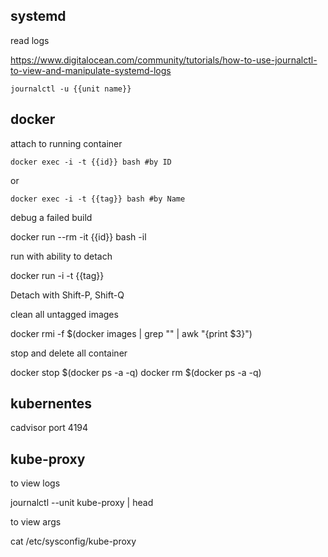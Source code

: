 systemd
-------

read logs

https://www.digitalocean.com/community/tutorials/how-to-use-journalctl-to-view-and-manipulate-systemd-logs

```
journalctl -u {{unit name}}
```

docker 
------

attach to running container

```
docker exec -i -t {{id}} bash #by ID
```
or 

```
docker exec -i -t {{tag}} bash #by Name
```

debug a failed build

docker run --rm -it {{id}} bash -il

run with ability to detach

docker run -i -t  {{tag}}

Detach with Shift-P, Shift-Q

clean all untagged images

docker rmi -f $(docker images | grep "<none>" | awk "{print \$3}")

stop and delete all container

docker stop $(docker ps -a -q)
docker rm $(docker ps -a -q)

kubernentes
-----------

cadvisor port 4194

kube-proxy
----------

to view logs

journalctl --unit kube-proxy | head

to view args
 
cat /etc/sysconfig/kube-proxy

